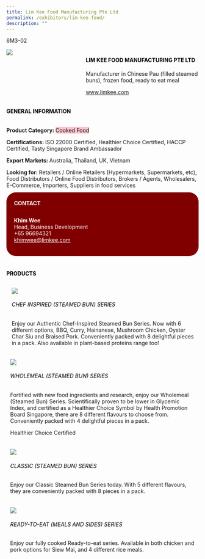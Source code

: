 ```yaml
---
title: Lim Kee Food Manufacturing Pte Ltd
permalink: /exhibitors/lim-kee-food/
description: ""
---
```

<head>
	<div class="flex-paragraph">
		<!--hi there! this is a comment and will provide you with instructional guides-->
		<!--insert booth number here!-->
		<p style="text-transform: uppercase">6m3-02</p></div>
			<div class="flex-container" style="display: flex; flex-wrap: wrap;">
				<!--insert DOWNLOAD link of company logo between the " marks!-->
			<div class="card sgds" style="flex: 1 1 40%; display: block;"><img src="https://drive.google.com/uc?id=190Vgao_YBthQjF1izB8D4qXnPv7cFQBD&export=download"></div>
	<div class="card-sgds" style="flex: 1 1 58%; display: block; margin-left: 3px">
		<h4 style="text-transform: uppercase; color: black;"><!--insert the exhibitor's name between the <b> tags here--><b>Lim Kee Food Manufacturing Pte Ltd</b></h4><!--insert the exhibitor's description between the <p> tags here-->
		<p>Manufacturer in Chinese Pau (filled steamed buns), frozen food, ready to eat meal</p>
		<!--insert the exhibitor's website link, making sure there is "https:// www." present please. make sure the entire https link goes in between the " marks-->
		<p><a href="https://limkee.com" target="_blank"><!--insert the www website link here (no need for https)-->www.limkee.com</a></p>
	</div>
</div>
</head>

<body>
	<h4 style="text-transform: uppercase; color: black;"><b>General Information</b></h4>
		<div class="flex-container" style="display: flex; flex-wrap: wrap;">
			<div class="card sgds" style="flex: 1 1 65%; display: block; align-self: stretch">
			<div class="flex-paragraph">
			<p><b>Product Category: </b><span style=" background-color: pink; border-radius: 10 px;"><!--insert the exhibitor's pdt cat between the <p> tags here-->Cooked Food</span></p> 
				<p><b>Certifications: </b><!--insert all the exhibitor's certifications between the </b> and </p> here-->ISO 22000 Certified, Healthier Choice Certified, HACCP Certified, Tasty Singapore Brand Ambassador</p>
			<p><b>Export Markets: </b><!--insert all the exhibitor's export markets between the </b> and </p> here-->Australia, Thailand, UK, Vietnam</p>
			<p style="margin-bottom: 10px;"><b>Looking for: </b><!--insert all the exhibitor's potential business partners between the </b> and </p> here-->Retailers / Online Retailers (Hypermarkets, Supermarkets, etc), Food Distributors / Online Food Distributors, Brokers / Agents, Wholesalers, E-Commerce, Importers, Suppliers in food services</p>
			</div>
		</div>
		<div class="card sgds" style="flex: 1 1 35%; padding: 10px; display: block; background-color: maroon; border-radius: 25px; align-self: center;">
		<h4 style="color: white; margin-top: 10px; margin-left: 10px;">CONTACT</h4>
		<div class="flex-paragraph">
			<!--replace with exhibitor's: --><p style="padding: 10px; color: white;"><b><!-- POC name-->Khim Wee</b><br><!-- designation-->Head, Business Development<br><!--contact number-->+65 96694321<br><!-- for linking purposes, insert their email after "mailto:"...--><a href="mailto:khimwee@limkee.com" style="color: white;"><!--...and also include the display email before </a> here-->khimwee@limkee.com</a></p>
		</div>
			</div>
		</div>
	<br>
		<h4 style="text-transform: uppercase; color: black;"><b>products</b></h4>
<div style="display: flex; flex-wrap: wrap;">
  <div class="card sgds" style="flex: 1 1 47%; margin: 10px; display: block;"><!--insert the exhibitor's DOWNLOAD image for product between the " marks here-->
	<div class="flex-image" style="display: block;"><img src="https://drive.google.com/uc?id=1mhzRQpvvIy89gJxfmAqzezrHgafj5lE2&export=download"></div>
	<div class="flex-paragraph">
		<h6 style="text-transform: uppercase; color: black;"><!--insert product name before </h6> and product description after <p>-->Chef Inspired (Steamed Bun) Series</h6>
		<p>Enjoy our Authentic Chef-Inspired Steamed Bun Series. Now with 6 different options, BBQ, Curry, Hainanese, Mushroom Chicken, Oyster Char Siu and Braised Pork. Conveniently packed with 8 delightful pieces in a pack. Also available in plant-based proteins range too!</p></div>
	</div>
		<div class="card sgds" style="flex: 1 1 47%; margin: 10px; display: block;">
		<div class="flex-image" style="display: block;"><img src="https://drive.google.com/uc?id=1DCHVYd0n-iWAuIY-zD8FaKBrkW5PN39T&export=download"></div>
	<div class="flex-paragraph">
		<h6 style="text-transform: uppercase; color: black;">  
Wholemeal (Steamed Bun) Series</h6>
		<p>Fortified with new food ingredients and research, enjoy our Wholemeal (Steamed Bun) Series. Scientifically proven to be lower in Glycemic Index, and certified as a Healthier Choice Symbol by Health Promotion Board Singapore, there are 8 different flavours to choose from. Conveniently packed with 4 delightful pieces in a pack.

Healthier Choice Certified
</p></div>
	</div>
		<div class="card sgds" style="flex: 1 1 47%; margin: 10px; display: block;">
		<div class="flex-image" style="display: block;"><img src="https://drive.google.com/uc?id=1Zw6pfGCFS3VspPAKjwcUSmRlt3YHNvxj&export=download"></div>
	<div class="flex-paragraph">
		<h6 style="text-transform: uppercase; color: black;">Classic (Steamed Bun) Series</h6>
		<p>Enjoy our Classic Steamed Bun Series today. With 5 different flavours, they are conveniently packed with 8 pieces in a pack.</p></div>
		</div>
		<div class="card sgds" style="flex: 1 1 47%; margin: 10px; display: block;">
		<div class="flex-image" style="display: block;"><img src="https://drive.google.com/uc?id=1hSSsvNdWBnyfVquSi05bv-6wzwQzJumK&export=download"></div>
	<div class="flex-paragraph">
		<h6 style="text-transform: uppercase; color: black;">Ready-to-eat (Meals and Sides) Series</h6>
		<p>Enjoy our fully cooked Ready-to-eat series. Available in both chicken and pork options for Siew Mai, and 4 different rice meals.</p></div>
	</div>
	</div>
</body>